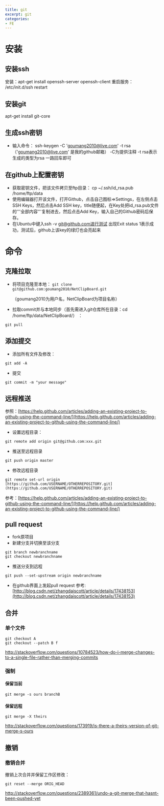 ```yaml
---
title: git
excerpt: git
categories: 
- FE
---
```



# 安装
## 安装ssh
安装：apt-get install openssh-server openssh-client
重启服务： /etc/init.d/ssh restart

## 安装git
apt-get install git-core

## 生成ssh密钥
- 输入命令： ssh-keygen -C 'goumang2010@live.com' -t rsa
（'goumang2010@live.com' 是我的github邮箱）
-C为提供注释 -t rsa表示生成的类型为rsa
一路回车即可

## 在github上配置密钥
- 获取密钥文件，把该文件拷贝至ftp目录： cp ~/.ssh/id_rsa.pub /home/ftp/data
- 使用编辑器打开该文件，打开Github，点击自己图标=>Settings，在左侧点击 SSH Keys，然后点击Add SSH key，title随便起，在Key处把id_rsa.pub文件的'''全部内容'''复制进去，然后点击Add Key，输入自己的Github密码后保存。
- 在Ubuntu中键入ssh -v git@github.com进行测试  出现Exit status 1表示成功，测试后，github上该key的绿灯也会亮起来

# 命令


## 克隆拉取
* 将项目克隆至本地：
```git clone git@github.com:goumang2010/NetClipBoard.git```

  （goumang2010为用户名，NetClipBoard为项目名称）
* 拉取commit并与本地同步（首先需进入git仓库所在目录：cd /home/ftp/data/NetClipBoard/） ：

```git pull```

## 添加提交
* 添加所有文件及修改：
```
git add -A
```
* 提交
```
git commit -m "your message"
```

## 远程推送
参照：[https://help.github.com/articles/adding-an-existing-project-to-github-using-the-command-line/](https://help.github.com/articles/adding-an-existing-project-to-github-using-the-command-line/)
* 设置远程目录：

```git remote add origin git@github.com:xxx.git```

* 推送至远程目录

```git push origin master```

* 修改远程目录

```git remote set-url origin [https://github.com/USERNAME/OTHERREPOSITORY.git](https://github.com/USERNAME/OTHERREPOSITORY.git)```

参考：[https://help.github.com/articles/adding-an-existing-project-to-github-using-the-command-line/](https://help.github.com/articles/adding-an-existing-project-to-github-using-the-command-line/)

## pull request
- fork原项目
- 新建分支并切换至该分支<br />

```
git branch newbranchname
git checkout newbranchname
```

- 推送分支到远程 

```git push --set-upstream origin newbranchname```

- 在github界面上发起pull request
参考:[http://blog.csdn.net/zhangdaiscott/article/details/17438153](http://blog.csdn.net/zhangdaiscott/article/details/17438153)

## 合并
### 单个文件

```
git checkout A
git checkout --patch B f
```

http://stackoverflow.com/questions/10784523/how-do-i-merge-changes-to-a-single-file-rather-than-merging-commits

### 强制
#### 保留当前

```git merge -s ours branchB```

#### 保留远程

```git merge -X theirs```

http://stackoverflow.com/questions/173919/is-there-a-theirs-version-of-git-merge-s-ours

## 撤销
### 撤销合并
撤销上次合并并保留工作区修改：

```git reset --merge ORIG_HEAD```

http://stackoverflow.com/questions/2389361/undo-a-git-merge-that-hasnt-been-pushed-yet
